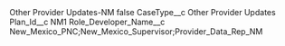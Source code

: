 <?xml version="1.0" encoding="UTF-8"?>
<CustomMetadata xmlns="http://soap.sforce.com/2006/04/metadata" xmlns:xsi="http://www.w3.org/2001/XMLSchema-instance" xmlns:xsd="http://www.w3.org/2001/XMLSchema">
    <label>Other Provider Updates-NM</label>
    <protected>false</protected>
    <values>
        <field>CaseType__c</field>
        <value xsi:type="xsd:string">Other Provider Updates</value>
    </values>
    <values>
        <field>Plan_Id__c</field>
        <value xsi:type="xsd:string">NM1</value>
    </values>
    <values>
        <field>Role_Developer_Name__c</field>
        <value xsi:type="xsd:string">New_Mexico_PNC;New_Mexico_Supervisor;Provider_Data_Rep_NM</value>
    </values>
</CustomMetadata>
